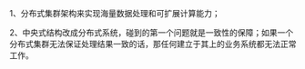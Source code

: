 

1、分布式集群架构来实现海量数据处理和可扩展计算能力；


2、中央式结构改成分布式系统，碰到的第一个问题就是一致性的保障；如果一个分布式集群无法保证处理结果一致的话，那任何建立于其上的业务系统都无法正常工作。
